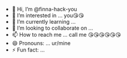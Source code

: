 - 👋 Hi, I’m @finna-hack-you
- 👀 I’m interested in ... you😘😘
- 🌱 I’m currently learning ... 
- 💞️ I’m looking to collaborate on ...
- 📫 How to reach me ... call me 😘😘😘😘😘😘
- 😄 Pronouns: ... ur/mine
- ⚡ Fun fact: ...

<!---
finna-hack-you/finna-hack-you is a ✨ special ✨ repository because its `README.md` (this file) appears on your GitHub profile.
You can click the Preview link to take a look at your changes.
--->
